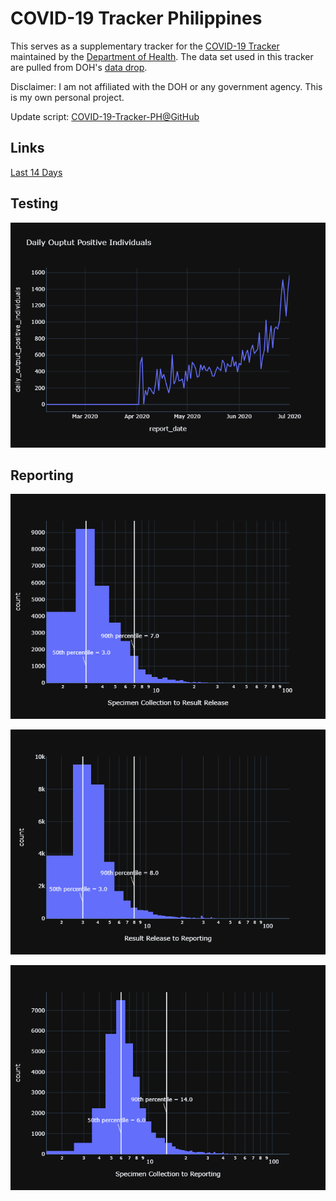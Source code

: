 # COVID-19 Tracker Philippines

This serves as a supplementary tracker for the [COVID-19 Tracker](https://www.doh.gov.ph/covid19tracker) maintained by the [Department of Health](https://www.doh.gov.ph/). The data set used in this tracker are pulled from DOH's [data drop](https://drive.google.com/drive/folders/1ZPPcVU4M7T-dtRyUceb0pMAd8ickYf8o).

Disclaimer: I am not affiliated with the DOH or any government agency. This is my own personal project.

Update script: [COVID-19-Tracker-PH@GitHub](https://github.com/donfiguerres/COVID-19-Tracker-PH)

## Links

[Last 14 Days](Last-14-Days.md)

## Testing
![test_daily_output_positive_individuals](images/test_daily_output_positive_individuals.png)

## Reporting
![SpecimenToRelease](images/SpecimenToRelease.png)

![ReleaseToRepConf](images/ReleaseToRepConf.png)

![SpecimenToRepConf](images/SpecimenToRepConf.png)
